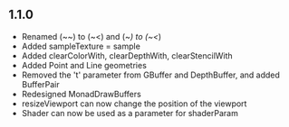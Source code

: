 ## 1.1.0

  * Renamed (~~) to (~<) and (~*) to (~<*)
  * Added sampleTexture = sample
  * Added clearColorWith, clearDepthWith, clearStencilWith
  * Added Point and Line geometries
  * Removed the 't' parameter from GBuffer and DepthBuffer, and added BufferPair
  * Redesigned MonadDrawBuffers
  * resizeViewport can now change the position of the viewport
  * Shader can now be used as a parameter for shaderParam

